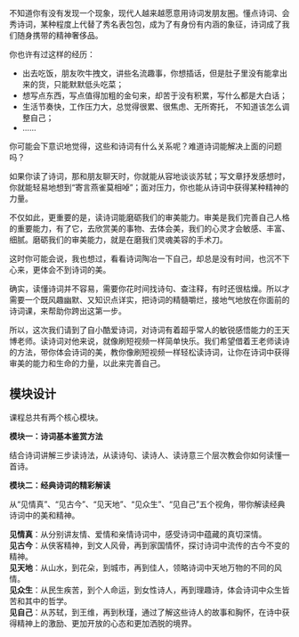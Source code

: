 不知道你有没有发现一个现象，现代人越来越愿意用诗词发朋友圈。懂点诗词、会秀诗词，某种程度上代替了秀名表包包，成为了有身份有内涵的象征，诗词成了我们随身携带的精神奢侈品。

你也许有过这样的经历：

- 出去吃饭，朋友吹牛拽文，讲些名流趣事，你想插话，但是肚子里没有能拿出来的货，只能默默低头吃菜；
- 想写点东西，写点值得加粗的金句来，却苦于没有积累，写什么都是大白话；
- 生活节奏快，工作压力大，总觉得很累、很焦虑、无所寄托， 不知道该怎么调整自己；
- ……

你可能会下意识地觉得，这些和诗词有什么关系呢？难道诗词能解决上面的问题吗？

如果你读了诗词，那和朋友聊天时，你就能从容地谈谈苏轼；写文章抒发感想时，你就能轻易地想到“寄言燕雀莫相啅”；面对压力，你也能从诗词中获得某种精神的力量。

不仅如此，更重要的是，读诗词能磨砺我们的审美能力。审美是我们完善自己人格的重要能力，有了它，去欣赏美的事物、去体会美，我们的心灵才会敏感、丰富、细腻。磨砺我们的审美能力，就是在磨我们灵魂美容的手术刀。

这时你可能会说，我也想过，看看诗词陶冶一下自己，却总是没有时间，也沉不下心来，更体会不到诗词的美。

确实，读懂诗词并不容易，需要你花时间找诗句、查注释，有时还很枯燥。所以才需要一个既风趣幽默、又知识点详实，把诗词的精髓嚼烂，接地气地放在你面前的诗词课，来帮助你跨出这第一步。

所以，这次我们请到了自小酷爱诗词，对诗词有着超乎常人的敏锐感悟能力的王天博老师。读诗词对他来说，就像刷短视频一样简单快乐。我们希望借着王老师读诗的方法，带你体会诗词的美，教你像刷短视频一样轻松读诗词，让你在诗词中获得审美的能力和生命的力量，以此来完善自己。

## 模块设计

课程总共有两个核心模块。

**模块一：诗词基本鉴赏方法**

结合诗词讲解三步读诗法，从读诗句、读诗人、读诗意三个层次教会你如何读懂一首诗。

**模块二：经典诗词的精彩解读**

从“见情真”、“见古今”、“见天地”、“见众生”、“见自己”五个视角，带你解读经典诗词中的美和精神。

**见情真**：从分别讲友情、爱情和亲情诗词中，感受诗词中蕴藏的真切深情。  
**见古今**：从侠客精神，到文人风骨，再到家国情怀，探讨诗词中流传的古今不变的精神。  
**见天地**：从山水，到花朵，到城市，再到佳人，领略诗词中天地万物的不同的风情。  
**见众生**：从民生疾苦，到个人命运，到女性诗人，再到理趣诗，体会诗词中众生皆苦和其中的哲学。  
**见自己**：从苏轼，到王维，再到秋瑾，通过了解这些诗人的故事和胸怀，在诗中获得精神上的激励、更加开放的心态和更加洒脱的境界。